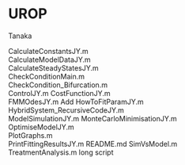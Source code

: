 # UROP
Tanaka 

CalculateConstantsJY.m	
CalculateModelDataJY.m	
CalculateSteadyStatesJY.m	
CheckConditionMain.m	
CheckCondition_Bifurcation.m	
ControlJY.m	
CostFunctionJY.m	
FMMOdesJY.m	Add 
HowToFitParamJY.m	
HybridSystem_RecursiveCodeJY.m	
ModelSimulationJY.m	
MonteCarloMinimisationJY.m	
OptimiseModelJY.m	
PlotGraphs.m	
PrintFittingResultsJY.m
README.md
SimVsModel.m	
TreatmentAnalysis.m
    long script

